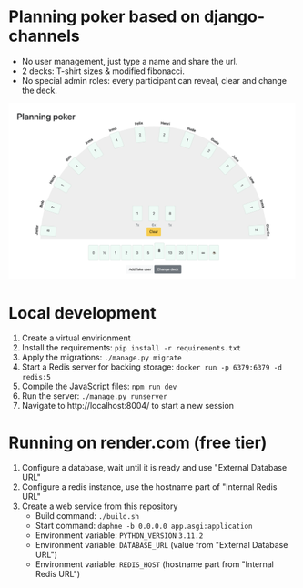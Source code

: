 # Planning poker based on django-channels

 - No user management, just type a name and share the url.
 - 2 decks: T-shirt sizes & modified fibonacci.
 - No special admin roles: every participant can reveal, clear and change the deck.

![Screenshot of the application in this repo](screenshot.png)
# Local development

1. Create a virtual envirionment
1. Install the requirements: `pip install -r requirements.txt`
1. Apply the migrations: `./manage.py migrate`
1. Start a Redis server for backing storage: `docker run -p 6379:6379 -d redis:5`
1. Compile the JavaScript files: `npm run dev`
1. Run the server: `./manage.py runserver`
1. Navigate to http://localhost:8004/ to start a new session

# Running on render.com (free tier)

1. Configure a database, wait until it is ready and use "External Database URL"
1. Configure a redis instance, use the hostname part of "Internal Redis URL"
1. Create a web service from this repository
    - Build command: `./build.sh`
    - Start command: `daphne -b 0.0.0.0 app.asgi:application`
    - Environment variable: `PYTHON_VERSION` `3.11.2`
    - Environment variable: `DATABASE_URL` (value from "External Database URL")
    - Environment variable: `REDIS_HOST` (hostname part from "Internal Redis URL")
